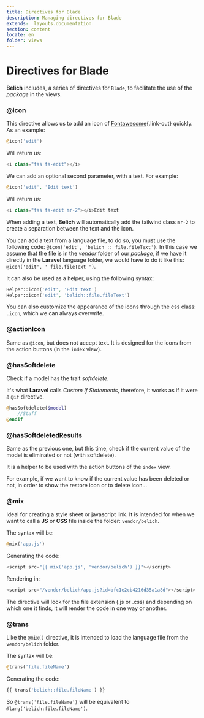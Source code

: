 ```yaml
---
title: Directives for Blade
description: Managing directives for Blade
extends: _layouts.documentation
section: content
locate: en
folder: views
---
```


# Directives for Blade

**Belich** includes, a series of directives for `Blade`, to facilitate the use of the *package* in the views.

### @icon

This directive allows us to add an icon of [Fontawesome](https://origin.fontawesome.com/){.link-out} quickly. As an example:

```php
@icon('edit')
```

Will return us:

```php
<i class="fas fa-edit"></i>
```

We can add an optional second parameter, with a text. For example:

```php
@icon('edit', 'Edit text')
```

Will return us:

```php
<i class="fas fa-edit mr-2"></i>Edit text
```

When adding a text, **Belich** will automatically add the tailwind class `mr-2` to create a separation between the text and the icon.

You can add a text from a language file, to do so, you must use the following code: `@icon('edit', 'belich :: file.fileText')`. In this case we assume that the file is in the *vendor* folder of our *package*, if we have it directly in the **Laravel** language folder, we would have to do it like this: `@icon('edit', ' file.fileText ')`.

It can also be used as a helper, using the following syntax:

```php
Helper::icon('edit', 'Edit text')  
Helper::icon('edit', 'belich::file.fileText')
```

You can also customize the appearance of the icons through the css class: `.icon`, which we can always overwrite.

### @actionIcon

Same as `@icon`, but does not accept text. It is designed for the icons from the action buttons (in the `index` view).

### @hasSoftdelete

Check if a model has the trait *softdelete*. 

It's what **Laravel** calls *Custom If Statements*, therefore, it works as if it were a `@if` directive.

```php
@hasSoftdelete($model)  
    //Staff
@endif
```

### @hasSoftdeletedResults

Same as the previous one, but this time, check if the current value of the model is eliminated or not (with softdelete).

It is a helper to be used with the action buttons of the `index` view.

For example, if we want to know if the current value has been deleted or not, in order to show the restore icon or to delete icon...

### @mix

Ideal for creating a style sheet or javascript link. It is intended for when we want to call a **JS** or **CSS** file inside the folder: `vendor/belich`. 

The syntax will be:

```php
@mix('app.js')
```

Generating the code:

```php
<script src="{{ mix('app.js', 'vendor/belich') }}"></script>
```

Rendering in:

```php
<script src="/vendor/belich/app.js?id=bfc1e2cb4216d35a1a8d"></script>
```

The directive will look for the file extension (.js or .css) and depending on which one it finds, it will render the code in one way or another.

### @trans

Like the `@mix()` directive, it is intended to load the language file from the `vendor/belich` folder.

The syntax will be:

```php
@trans('file.fileName')
```

Generating the code:

```php
{{ trans('belich::file.fileName') }}
```

So `@trans('file.fileName')` will be equivalent to `@lang('belich:file.fileName')`.
